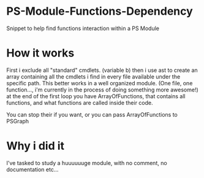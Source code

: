 # PS-Module-Functions-Dependency
Snippet to help find functions interaction within a PS Module

# How it works
First i exclude all "standard" cmdlets. (variable b)
then i use ast to create an array containing all the cmdlets i find in every file available under the specific path.
This better works in a well organized module. (One file, one function..., i'm currently in the process of doing something more awesome!)
at the end of the first loop you have ArrayOfFunctions, that contains all functions, and what functions are called inside their code.

You can stop their if you want, or you can pass ArrayOfFunctions to PSGraph

# Why i did it
I've tasked to study a huuuuuuge module, with no comment, no documentation etc...
